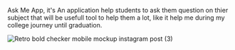 Ask Me App, it's An application help students to ask them question on thier subject that will be usefull tool to help them a lot, like it help me during my college journey until graduation.

 ![Retro bold checker mobile mockup instagram post  (3)](https://user-images.githubusercontent.com/57839549/194614372-1276f61a-4d0f-413a-bb42-31e6ae9be757.jpg)
